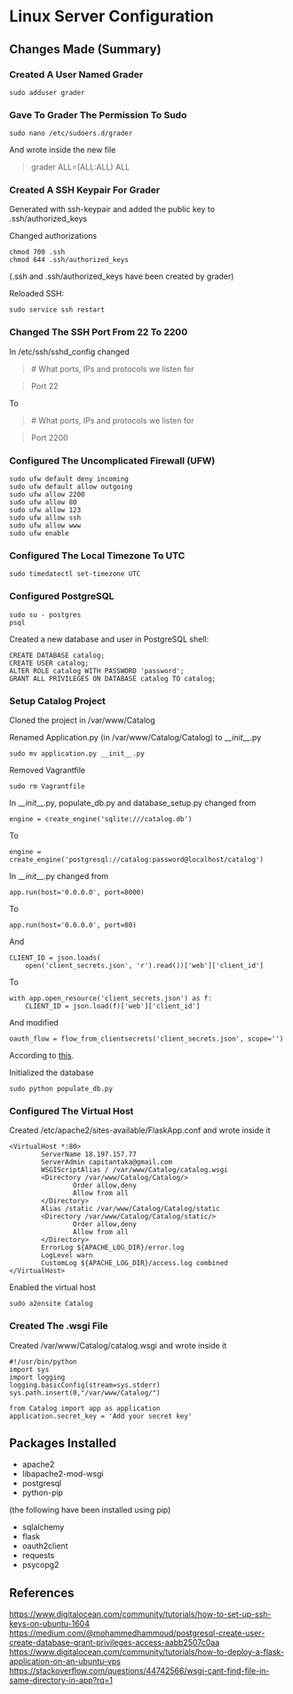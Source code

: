 # Linux Server Configuration


## Changes Made (Summary)

### Created A User Named Grader
~~~ 
sudo adduser grader
~~~
### Gave To Grader The Permission To Sudo
~~~
sudo nano /etc/sudoers.d/grader
~~~
And wrote inside the new file
> grader ALL=(ALL:ALL) ALL

### Created A SSH Keypair For Grader
Generated with ssh-keypair and added the public key to .ssh/authorized_keys

Changed authorizations
~~~
chmod 700 .ssh
chmod 644 .ssh/authorized_keys
~~~
(.ssh and .ssh/authorized_keys have been created by grader)

Reloaded SSH:
~~~
sudo service ssh restart
~~~

### Changed The SSH Port From 22 To 2200
In /etc/ssh/sshd_config changed
>\# What ports, IPs and protocols we listen for

>Port 22

To

>\# What ports, IPs and protocols we listen for

>Port 2200

### Configured The Uncomplicated Firewall (UFW)
~~~
sudo ufw default deny incoming
sudo ufw default allow outgoing
sudo ufw allow 2200
sudo ufw allow 80
sudo ufw allow 123
sudo ufw allow ssh
sudo ufw allow www
sudo ufw enable
~~~

### Configured The Local Timezone To UTC
~~~
sudo timedatectl set-timezone UTC
~~~

### Configured PostgreSQL
~~~
sudo su - postgres
psql
~~~
Created a new database and user in PostgreSQL shell:
~~~
CREATE DATABASE catalog;
CREATE USER catalog;
ALTER ROLE catalog WITH PASSWORD 'password';
GRANT ALL PRIVILEGES ON DATABASE catalog TO catalog;
~~~

### Setup Catalog Project
Cloned the project in /var/www/Catalog

Renamed Application.py (in /var/www/Catalog/Catalog)  to \__\__init____.py
~~~
sudo mv application.py __init__.py
~~~

Removed Vagrantfile
~~~
sudo rm Vagrantfile
~~~

In \__\__init____.py, populate_db.py and database_setup.py changed from 
~~~
engine = create_engine('sqlite:///catalog.db')
~~~
To
~~~
engine = create_engine('postgresql://catalog:password@localhost/catalog')
~~~

In \__\__init____.py changed from
~~~
app.run(host='0.0.0.0', port=8000)
~~~
To
~~~
app.run(host='0.0.0.0', port=80)
~~~
And
~~~
CLIENT_ID = json.loads(
    open('client_secrets.json', 'r').read())['web']['client_id']
~~~
To
~~~
with app.open_resource('client_secrets.json') as f:    
    CLIENT_ID = json.load(f)['web']['client_id']
~~~

And modified
~~~
oauth_flow = flow_from_clientsecrets('client_secrets.json', scope='')
~~~
According to [this](https://stackoverflow.com/questions/44742566/wsgi-cant-find-file-in-same-directory-in-app?rq=1).

Initialized the database
~~~
sudo python populate_db.py
~~~

### Configured The Virtual Host
Created /etc/apache2/sites-available/FlaskApp.conf and wrote inside it
~~~
<VirtualHost *:80>
        ServerName 18.197.157.77
        ServerAdmin capitantaka@gmail.com
        WSGIScriptAlias / /var/www/Catalog/catalog.wsgi
        <Directory /var/www/Catalog/Catalog/>
                Order allow,deny
                Allow from all
        </Directory>
        Alias /static /var/www/Catalog/Catalog/static
        <Directory /var/www/Catalog/Catalog/static/>
                Order allow,deny
                Allow from all
        </Directory>
        ErrorLog ${APACHE_LOG_DIR}/error.log
        LogLevel warn
        CustomLog ${APACHE_LOG_DIR}/access.log combined
</VirtualHost>
~~~

Enabled the virtual host
~~~
sudo a2ensite Catalog
~~~

### Created The .wsgi File
Created /var/www/Catalog/catalog.wsgi and wrote inside it
~~~
#!/usr/bin/python
import sys
import logging
logging.basicConfig(stream=sys.stderr)
sys.path.insert(0,"/var/www/Catalog/")

from Catalog import app as application
application.secret_key = 'Add your secret key'
~~~


## Packages Installed

- apache2
- libapache2-mod-wsgi
- postgresql
- python-pip

(the following have been installed using pip)

- sqlalchemy
- flask
- oauth2client
- requests
- psycopg2

## References
https://www.digitalocean.com/community/tutorials/how-to-set-up-ssh-keys-on-ubuntu-1604
https://medium.com/@mohammedhammoud/postgresql-create-user-create-database-grant-privileges-access-aabb2507c0aa
https://www.digitalocean.com/community/tutorials/how-to-deploy-a-flask-application-on-an-ubuntu-vps
https://stackoverflow.com/questions/44742566/wsgi-cant-find-file-in-same-directory-in-app?rq=1
